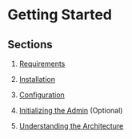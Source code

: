 Getting Started
===============

Sections
--------

  1. [Requirements](/doc/getting_started/requirements/)
 
  2. [Installation](/doc/getting_started/installation/)

  3. [Configuration](/doc/getting_started/configuration/)

  4. [Initializing the Admin](/doc/getting_started/initializing_the_admin/) (Optional)

  5. [Understanding the Architecture](/doc/getting_started/understanding_the_architecture/)